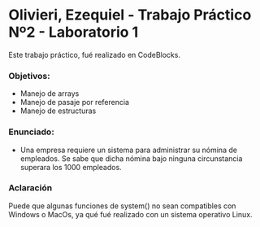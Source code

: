# Olivieri, Ezequiel - Trabajo Práctico Nº2 - Laboratorio 1 

Este trabajo práctico, fué realizado en CodeBlocks.

### Objetivos:
   - Manejo de arrays
   - Manejo de pasaje por referencia
   - Manejo de estructuras
   
### Enunciado:
   -  Una empresa requiere un sistema para administrar su nómina de empleados. Se sabe que
    dicha nómina bajo ninguna circunstancia superara los 1000 empleados.

### Aclaración

Puede que algunas funciones de system() no sean compatibles con Windows o MacOs, ya qué fué realizado con un sistema operativo Linux.
